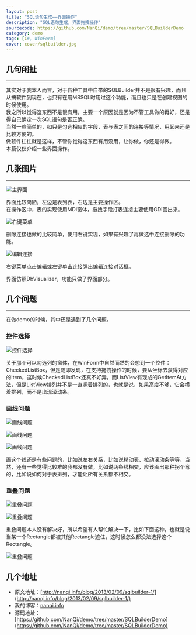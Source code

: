 ```yaml
---
layout: post
title: "SQL语句生成——界面操作"
description: "SQL语句生成，界面拖拽操作"
sourcecode: https://github.com/NanQi/demo/tree/master/SQLBuilderDemo
category: demo
tags: [C#, WinForm]
cover: cover/sqlbuilder.jpg
---
```


## 几句闲扯

---

其实对于我本人而言，对于各种工具中自带的SQLBuilder并不是很有兴趣，而且从搞软件到现在，也只有在用MSSQL时用过这个功能，而且也只是在创建视图的时候使用。  
我之所以觉得这东西不是很有用，主要一个原因就是因为不管工具做的再好，还是得自己确定一次SQL语句是否正确。  
当然一些简单的，如只是勾选相应的字段，表与表之间的连接等情况，用起来还是比较方便的。  
做软件往往就是这样，不管你觉得这东西有用没用，让你做，你还是得做。  
本篇仅仅介绍一些界面操作。

## 几张图片

---

![主界面](http://img.youyag.com/blog/image/sqlbuilder/sqlbuilder1.png)

界面比较简陋，左边是表列表，右边是主要操作区。  
在操作区中，表的实现使用MDI窗体，拖拽字段打表连接主要使用GDI画出来。  

![右键菜单](http://img.youyag.com/blog/image/sqlbuilder/sqlbuilder2.png)

删除连接也做的比较简单，使用右键实现，如果有兴趣了再做选中连接删除的功能。  

![编辑连接](http://img.youyag.com/blog/image/sqlbuilder/sqlbuilder3.png)

右键菜单点击编辑或左键单击连接弹出编辑连接对话框。  

界面仿照DbVisualizer，功能只做了界面部分。

## 几个问题

---

在做demo的时候，其中还是遇到了几个问题。  

### 控件选择

![控件选择](http://img.youyag.com/blog/image/sqlbuilder/sqlbuilder4.png)

关于那个可以勾选列的窗体，在WinForm中自然而然的会想到一个控件：CheckedListBox，但是随即发现，在支持拖拽操作的时候，要从坐标去获得对应的Item，这时候CheckedListBox还真不好弄，而ListView有现成的GetItemAt方法，但是ListView排列并不是一直竖着排列的，也就是说，如果高度不够，它会横着排列，而不是出现滚动条。

### 画线问题

![画线问题](http://img.youyag.com/blog/image/sqlbuilder/sqlbuilder5.png)

![画线问题](http://img.youyag.com/blog/image/sqlbuilder/sqlbuilder6.png)

![画线问题](http://img.youyag.com/blog/image/sqlbuilder/sqlbuilder7.png)

画这个线还是有些问题的，比如说左右关系，比如说移动表、拉动滚动条等等，当然，还有一些觉得比较难的我都没有做，比如说两条线相交，应该画出那种拐个弯的，比如说如何对于表排列，才能让所有关系都不相交。

### 重叠问题

![重叠问题](http://img.youyag.com/blog/image/sqlbuilder/sqlbuilder8.png)

![重叠问题](http://img.youyag.com/blog/image/sqlbuilder/sqlbuilder9.png)

重叠问题本人没有解决好，所以希望有人帮忙解决一下，比如下面这种，也就是说当某一个Rectangle都被其他Rectangle遮住，这时候怎么都没法选择这个Rectangle。

![重叠问题](http://img.youyag.com/blog/image/sqlbuilder/sqlbuilder10.png)

## 几个地址

* 原文地址：[http://nanqi.info/blog/2013/02/09/sqlbuilder-1/](http://nanqi.info/blog/2013/02/09/sqlbuilder-1/)
* 我的博客：[nanqi.info](http://nanqi.info)
* 源码地址：[https://github.com/NanQi/demo/tree/master/SQLBuilderDemo](https://github.com/NanQi/demo/tree/master/SQLBuilderDemo)

